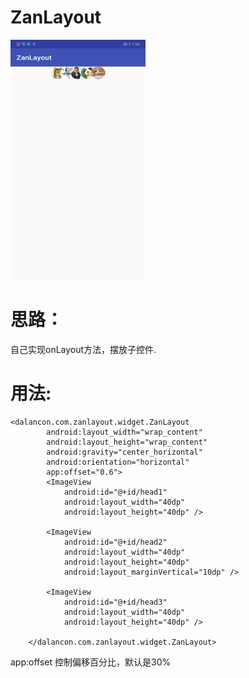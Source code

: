 # ZanLayout

<img src="https://github.com/dalancon/ZanLayout/blob/master/screen.jpg" alt="Sample"  width="216" height="384"/>


# 思路：
自己实现onLayout方法，摆放子控件.


# 用法:

```
<dalancon.com.zanlayout.widget.ZanLayout
        android:layout_width="wrap_content"
        android:layout_height="wrap_content"
        android:gravity="center_horizontal"
        android:orientation="horizontal"
        app:offset="0.6">
        <ImageView
            android:id="@+id/head1"
            android:layout_width="40dp"
            android:layout_height="40dp" />

        <ImageView
            android:id="@+id/head2"
            android:layout_width="40dp"
            android:layout_height="40dp"
            android:layout_marginVertical="10dp" />

        <ImageView
            android:id="@+id/head3"
            android:layout_width="40dp"
            android:layout_height="40dp" />

    </dalancon.com.zanlayout.widget.ZanLayout>
```

app:offset 控制偏移百分比，默认是30%
